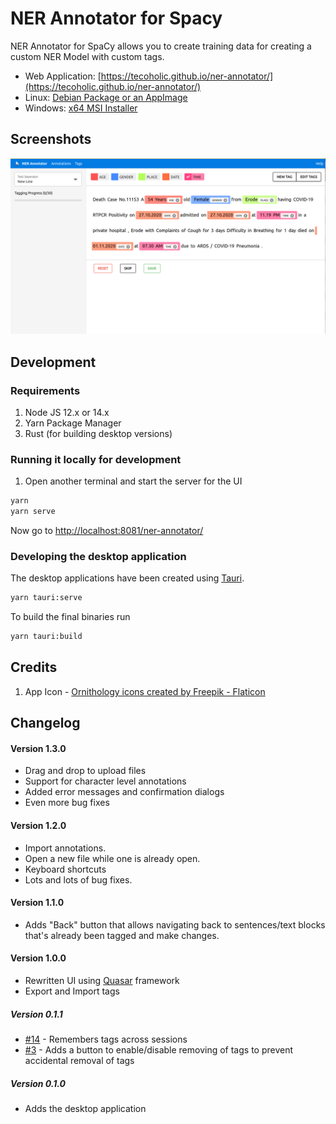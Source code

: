 # NER Annotator for Spacy

NER Annotator for SpaCy allows you to create training data for creating a custom NER Model with custom tags.

- Web Application: [https://tecoholic.github.io/ner-annotator/](https://tecoholic.github.io/ner-annotator/)
- Linux: [Debian Package or an AppImage](https://github.com/tecoholic/ner-annotator/releases)
- Windows: [x64 MSI Installer](https://github.com/tecoholic/ner-annotator/releases)

## Screenshots

![NER Annotator Screenshot](./assets/tagging-2.png)

## Development

### Requirements

1. Node JS 12.x or 14.x
2. Yarn Package Manager
3. Rust (for building desktop versions)

### Running it locally for development

1. Open another terminal and start the server for the UI

```sh
yarn
yarn serve
```

Now go to [http://localhost:8081/ner-annotator/](http://localhost:8081/ner-annotator/)

### Developing the desktop application

The desktop applications have been created using [Tauri](https://tauri.studio).

```sh
yarn tauri:serve
```

To build the final binaries run

```sh
yarn tauri:build
```

## Credits

1. App Icon - <a href="https://www.flaticon.com/free-icons/ornithology" title="ornithology icons">Ornithology icons created by Freepik - Flaticon</a>

## Changelog

#### Version 1.3.0
- Drag and drop to upload files
- Support for character level annotations
- Added error messages and confirmation dialogs
- Even more bug fixes

#### Version 1.2.0
- Import annotations.
- Open a new file while one is already open.
- Keyboard shortcuts
- Lots and lots of bug fixes.

#### Version 1.1.0

- Adds "Back" button that allows navigating back to sentences/text blocks that's already been tagged and make changes.

#### Version 1.0.0

- Rewritten UI using [Quasar](https://quasar.dev) framework
- Export and Import tags

##### Version 0.1.1

- [#14](../../issues/14) - Remembers tags across sessions
- [#3](../../issues/3) - Adds a button to enable/disable removing of tags to prevent accidental removal of tags

##### Version 0.1.0

- Adds the desktop application
